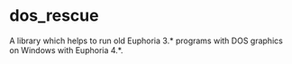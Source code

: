 # dos_rescue

A library which helps to run old Euphoria 3.* programs with DOS graphics on Windows with Euphoria 4.*.
